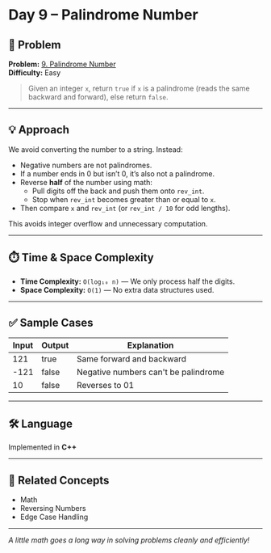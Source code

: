 # Day 9 – Palindrome Number

## 🧩 Problem

**Problem:** [9. Palindrome Number](https://leetcode.com/problems/palindrome-number/)  
**Difficulty:** Easy

> Given an integer `x`, return `true` if `x` is a palindrome (reads the same backward and forward), else return `false`.

---

## 💡 Approach

We avoid converting the number to a string. Instead:

- Negative numbers are not palindromes.
- If a number ends in 0 but isn’t 0, it’s also not a palindrome.
- Reverse **half** of the number using math:
  - Pull digits off the back and push them onto `rev_int`.
  - Stop when `rev_int` becomes greater than or equal to `x`.
- Then compare `x` and `rev_int` (or `rev_int / 10` for odd lengths).

This avoids integer overflow and unnecessary computation.

---

## ⏱️ Time & Space Complexity

- **Time Complexity:** `O(log₁₀ n)` — We only process half the digits.
- **Space Complexity:** `O(1)` — No extra data structures used.

---

## ✅ Sample Cases

| Input | Output | Explanation                        |
|-------|--------|------------------------------------|
| 121   | true   | Same forward and backward          |
| -121  | false  | Negative numbers can't be palindrome |
| 10    | false  | Reverses to 01                     |

---

## 🛠️ Language

Implemented in **C++**

---

## 🔗 Related Concepts

- Math
- Reversing Numbers
- Edge Case Handling

---

_A little math goes a long way in solving problems cleanly and efficiently!_
